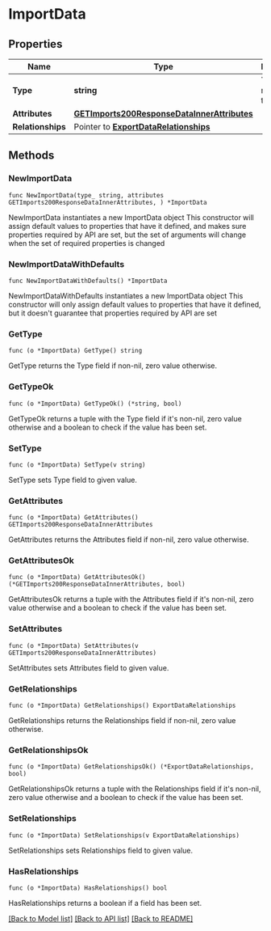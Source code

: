 # ImportData

## Properties

Name | Type | Description | Notes
------------ | ------------- | ------------- | -------------
**Type** | **string** | The resource&#39;s type | 
**Attributes** | [**GETImports200ResponseDataInnerAttributes**](GETImports200ResponseDataInnerAttributes.md) |  | 
**Relationships** | Pointer to [**ExportDataRelationships**](ExportDataRelationships.md) |  | [optional] 

## Methods

### NewImportData

`func NewImportData(type_ string, attributes GETImports200ResponseDataInnerAttributes, ) *ImportData`

NewImportData instantiates a new ImportData object
This constructor will assign default values to properties that have it defined,
and makes sure properties required by API are set, but the set of arguments
will change when the set of required properties is changed

### NewImportDataWithDefaults

`func NewImportDataWithDefaults() *ImportData`

NewImportDataWithDefaults instantiates a new ImportData object
This constructor will only assign default values to properties that have it defined,
but it doesn't guarantee that properties required by API are set

### GetType

`func (o *ImportData) GetType() string`

GetType returns the Type field if non-nil, zero value otherwise.

### GetTypeOk

`func (o *ImportData) GetTypeOk() (*string, bool)`

GetTypeOk returns a tuple with the Type field if it's non-nil, zero value otherwise
and a boolean to check if the value has been set.

### SetType

`func (o *ImportData) SetType(v string)`

SetType sets Type field to given value.


### GetAttributes

`func (o *ImportData) GetAttributes() GETImports200ResponseDataInnerAttributes`

GetAttributes returns the Attributes field if non-nil, zero value otherwise.

### GetAttributesOk

`func (o *ImportData) GetAttributesOk() (*GETImports200ResponseDataInnerAttributes, bool)`

GetAttributesOk returns a tuple with the Attributes field if it's non-nil, zero value otherwise
and a boolean to check if the value has been set.

### SetAttributes

`func (o *ImportData) SetAttributes(v GETImports200ResponseDataInnerAttributes)`

SetAttributes sets Attributes field to given value.


### GetRelationships

`func (o *ImportData) GetRelationships() ExportDataRelationships`

GetRelationships returns the Relationships field if non-nil, zero value otherwise.

### GetRelationshipsOk

`func (o *ImportData) GetRelationshipsOk() (*ExportDataRelationships, bool)`

GetRelationshipsOk returns a tuple with the Relationships field if it's non-nil, zero value otherwise
and a boolean to check if the value has been set.

### SetRelationships

`func (o *ImportData) SetRelationships(v ExportDataRelationships)`

SetRelationships sets Relationships field to given value.

### HasRelationships

`func (o *ImportData) HasRelationships() bool`

HasRelationships returns a boolean if a field has been set.


[[Back to Model list]](../README.md#documentation-for-models) [[Back to API list]](../README.md#documentation-for-api-endpoints) [[Back to README]](../README.md)


